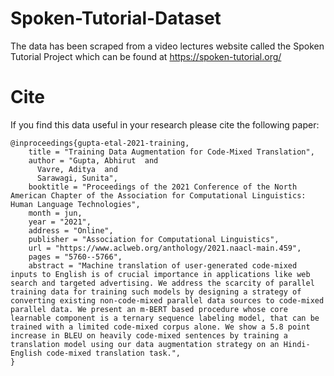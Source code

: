 # Spoken-Tutorial-Dataset

The data has been scraped from a video lectures website called the Spoken Tutorial Project which can be found at https://spoken-tutorial.org/

# Cite 

If you find this data useful in your research please cite the following paper:
```
@inproceedings{gupta-etal-2021-training,
    title = "Training Data Augmentation for Code-Mixed Translation",
    author = "Gupta, Abhirut  and
      Vavre, Aditya  and
      Sarawagi, Sunita",
    booktitle = "Proceedings of the 2021 Conference of the North American Chapter of the Association for Computational Linguistics: Human Language Technologies",
    month = jun,
    year = "2021",
    address = "Online",
    publisher = "Association for Computational Linguistics",
    url = "https://www.aclweb.org/anthology/2021.naacl-main.459",
    pages = "5760--5766",
    abstract = "Machine translation of user-generated code-mixed inputs to English is of crucial importance in applications like web search and targeted advertising. We address the scarcity of parallel training data for training such models by designing a strategy of converting existing non-code-mixed parallel data sources to code-mixed parallel data. We present an m-BERT based procedure whose core learnable component is a ternary sequence labeling model, that can be trained with a limited code-mixed corpus alone. We show a 5.8 point increase in BLEU on heavily code-mixed sentences by training a translation model using our data augmentation strategy on an Hindi-English code-mixed translation task.",
}
```
